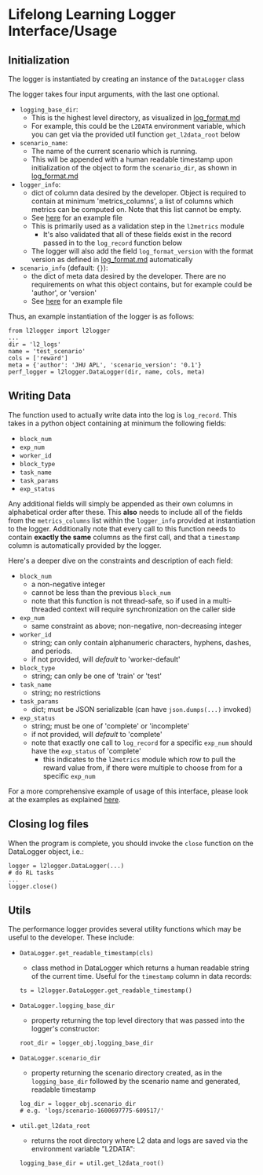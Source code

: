 
# Lifelong Learning Logger Interface/Usage

## Initialization

The logger is instantiated by creating an instance of the `DataLogger` class 

The logger takes four input arguments, with the last one optional.
- `logging_base_dir`:
  - This is the highest level directory, as visualized in
  [log_format.md](./log_format.md)
  - For example, this could be the `L2DATA` environment variable, which you
    can get via the provided util function `get_l2data_root` below
- `scenario_name`:
  - The name of the current scenario which is running.
  - This will be appended with a human readable timestamp upon
    initialization of the object to form the `scenario_dir`, as 
    shown in [log_format.md](./log_format.md)
- `logger_info`:
    - dict of column data desired by the developer. Object is required to
    contain at minimum 'metrics_columns', a list of columns which metrics can
    be computed on. Note that this list cannot be empty.
    - See [here](../examples/example_logger_info.json) for an example file
    - This is primarily used as a validation step in the `l2metrics` module
        - It's also validated that all of these fields exist in the record
        passed in to the `log_record` function below
    - The logger will also add the field `log_format_version` with the
      format version as defined in [log_format.md](./log_format.md)
      automatically
- `scenario_info` (default: `{}`):
  - the dict of meta data desired by the developer. There are no requirements
  on what this object contains, but for example could be 'author', or 'version'
  - See [here](../examples/example_scenario_info.json) for an example file

Thus, an example instantiation of the logger is as follows:
```
from l2logger import l2logger
...
dir = 'l2_logs'
name = 'test_scenario'
cols = ['reward']
meta = {'author': 'JHU APL', 'scenario_version': '0.1'}
perf_logger = l2logger.DataLogger(dir, name, cols, meta)
```

## Writing Data

The function used to actually write data into the log is 
`log_record`. This takes in a python object containing at minimum
the following fields: 
- `block_num`
- `exp_num`
- `worker_id`
- `block_type`
- `task_name`
- `task_params`
- `exp_status`

Any additional fields will simply be appended as their own columns in
alphabetical order after these. This **also** needs to include all of the
fields from the `metrics_columns` list within the `logger_info` provided at
instantiation to the logger. Additionally note that every call to this 
function needs to contain **exactly the same** columns as the first call, 
and that a `timestamp` column is automatically provided by the logger.

Here's a deeper dive on the constraints and description of each field:
- `block_num`
  - a non-negative integer
  - cannot be less than the previous `block_num`
  - note that this function is not thread-safe, so if used in a
    multi-threaded context will require synchronization on the caller
    side
- `exp_num`
  - same constraint as above; non-negative, non-decreasing integer
- `worker_id`
  - string; can only contain alphanumeric characters, hyphens, 
    dashes, and periods.
  - if not provided, will *default* to 'worker-default'
- `block_type`
  - string; can only be one of 'train' or 'test'
- `task_name`
  - string; no restrictions
- `task_params`
  - dict; must be JSON serializable (can have `json.dumps(...)` invoked)
- `exp_status`
  - string; must be one of 'complete' or 'incomplete'
  - if not provided, will *default* to 'complete'
  - note that exactly one call to `log_record` for a specific `exp_num` 
    should have the `exp_status` of 'complete'
      - this indicates to the `l2metrics` module which row to pull the
        reward value from, if there were multiple to choose from for a
        specific `exp_num`
  

For a more comprehensive example of usage of this interface, please look
at the examples as explained [here](../examples/README.md).

## Closing log files

When the program is complete, you should invoke the `close` function on the
DataLogger object, i.e.:
```
logger = l2logger.DataLogger(...)
# do RL tasks
...
logger.close()
```

## Utils

The performance logger provides several utility functions which may be useful
to the developer. These include:

- `DataLogger.get_readable_timestamp(cls)`
    - class method in DataLogger which returns a human readable string
      of the current time. Useful for the `timestamp` column in data records:
    ```
    ts = l2logger.DataLogger.get_readable_timestamp()
    ```
- `DataLogger.logging_base_dir`
    - property returning the top level directory that was passed into the
    logger's constructor:
    ```
    root_dir = logger_obj.logging_base_dir
    ```
- `DataLogger.scenario_dir`
    - property returning the scenario directory created, as in the
      `logging_base_dir` followed by the scenario name and generated,
       readable timestamp
    ```
    log_dir = logger_obj.scenario_dir
    # e.g. 'logs/scenario-1600697775-609517/'
    ```

- `util.get_l2data_root`
    - returns the root directory where L2 data and logs are saved via the 
      environment variable "L2DATA":
    ```
    logging_base_dir = util.get_l2data_root()
    ```